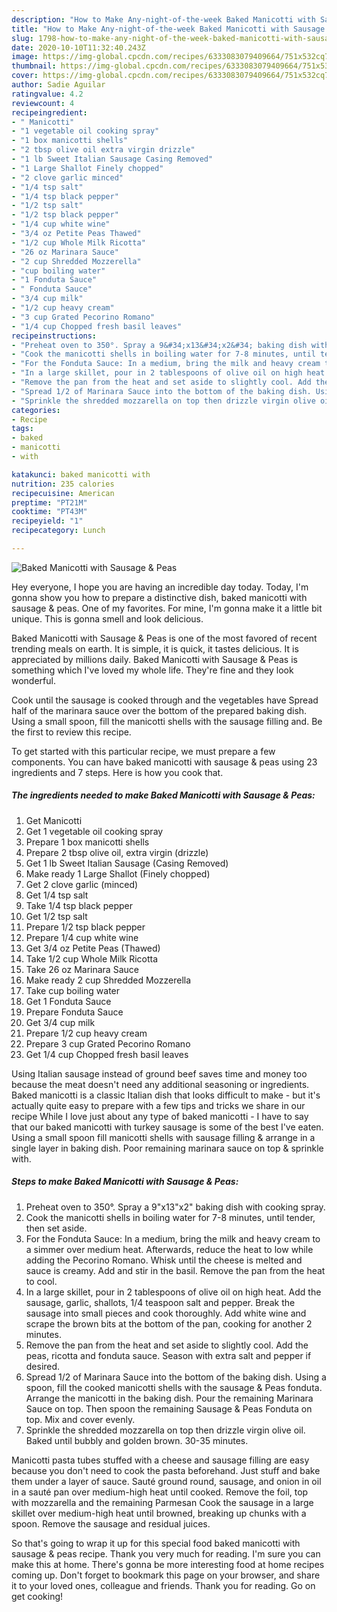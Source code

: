 ```yaml
---
description: "How to Make Any-night-of-the-week Baked Manicotti with Sausage &amp;amp; Peas"
title: "How to Make Any-night-of-the-week Baked Manicotti with Sausage &amp;amp; Peas"
slug: 1798-how-to-make-any-night-of-the-week-baked-manicotti-with-sausage-and-amp-peas
date: 2020-10-10T11:32:40.243Z
image: https://img-global.cpcdn.com/recipes/6333083079409664/751x532cq70/baked-manicotti-with-sausage-peas-recipe-main-photo.jpg
thumbnail: https://img-global.cpcdn.com/recipes/6333083079409664/751x532cq70/baked-manicotti-with-sausage-peas-recipe-main-photo.jpg
cover: https://img-global.cpcdn.com/recipes/6333083079409664/751x532cq70/baked-manicotti-with-sausage-peas-recipe-main-photo.jpg
author: Sadie Aguilar
ratingvalue: 4.2
reviewcount: 4
recipeingredient:
- " Manicotti"
- "1 vegetable oil cooking spray"
- "1 box manicotti shells"
- "2 tbsp olive oil extra virgin drizzle"
- "1 lb Sweet Italian Sausage Casing Removed"
- "1 Large Shallot Finely chopped"
- "2 clove garlic minced"
- "1/4 tsp salt"
- "1/4 tsp black pepper"
- "1/2 tsp salt"
- "1/2 tsp black pepper"
- "1/4 cup white wine"
- "3/4 oz Petite Peas Thawed"
- "1/2 cup Whole Milk Ricotta"
- "26 oz Marinara Sauce"
- "2 cup Shredded Mozzerella"
- "cup boiling water"
- "1 Fonduta Sauce"
- " Fonduta Sauce"
- "3/4 cup milk"
- "1/2 cup heavy cream"
- "3 cup Grated Pecorino Romano"
- "1/4 cup Chopped fresh basil leaves"
recipeinstructions:
- "Preheat oven to 350°. Spray a 9&#34;x13&#34;x2&#34; baking dish with cooking spray."
- "Cook the manicotti shells in boiling water for 7-8 minutes, until tender, then set aside."
- "For the Fonduta Sauce: In a medium, bring the milk and heavy cream to a simmer over medium heat. Afterwards, reduce the heat to low while adding the Pecorino Romano. Whisk until the cheese is melted and sauce is creamy. Add and stir in the basil. Remove the pan from the heat to cool."
- "In a large skillet, pour in 2 tablespoons of olive oil on high heat. Add the sausage, garlic, shallots, 1/4 teaspoon salt and pepper. Break the sausage into small pieces and cook thoroughly. Add white wine and scrape the brown bits at the bottom of the pan, cooking for another 2 minutes."
- "Remove the pan from the heat and set aside to slightly cool. Add the peas, ricotta and fonduta sauce. Season with extra salt and pepper if desired."
- "Spread 1/2 of Marinara Sauce into the bottom of the baking dish. Using a spoon, fill the cooked manicotti shells with the sausage &amp; Peas fonduta. Arrange the manicotti in the baking dish. Pour the remaining Marinara Sauce on top. Then spoon the remaining Sausage &amp; Peas Fonduta on top. Mix and cover evenly."
- "Sprinkle the shredded mozzarella on top then drizzle virgin olive oil. Baked until bubbly and golden brown. 30-35 minutes."
categories:
- Recipe
tags:
- baked
- manicotti
- with

katakunci: baked manicotti with 
nutrition: 235 calories
recipecuisine: American
preptime: "PT21M"
cooktime: "PT43M"
recipeyield: "1"
recipecategory: Lunch

---
```



![Baked Manicotti with Sausage &amp; Peas](https://img-global.cpcdn.com/recipes/6333083079409664/751x532cq70/baked-manicotti-with-sausage-peas-recipe-main-photo.jpg)

Hey everyone, I hope you are having an incredible day today. Today, I'm gonna show you how to prepare a distinctive dish, baked manicotti with sausage &amp; peas. One of my favorites. For mine, I'm gonna make it a little bit unique. This is gonna smell and look delicious.

Baked Manicotti with Sausage &amp; Peas is one of the most favored of recent trending meals on earth. It is simple, it is quick, it tastes delicious. It is appreciated by millions daily. Baked Manicotti with Sausage &amp; Peas is something which I've loved my whole life. They're fine and they look wonderful.

Cook until the sausage is cooked through and the vegetables have Spread half of the marinara sauce over the bottom of the prepared baking dish. Using a small spoon, fill the manicotti shells with the sausage filling and. Be the first to review this recipe.


To get started with this particular recipe, we must prepare a few components. You can have baked manicotti with sausage &amp; peas using 23 ingredients and 7 steps. Here is how you cook that.

<!--inarticleads1-->

##### The ingredients needed to make Baked Manicotti with Sausage &amp; Peas:

1. Get  Manicotti
1. Get 1 vegetable oil cooking spray
1. Prepare 1 box manicotti shells
1. Prepare 2 tbsp olive oil, extra virgin (drizzle)
1. Get 1 lb Sweet Italian Sausage (Casing Removed)
1. Make ready 1 Large Shallot (Finely chopped)
1. Get 2 clove garlic (minced)
1. Get 1/4 tsp salt
1. Take 1/4 tsp black pepper
1. Get 1/2 tsp salt
1. Prepare 1/2 tsp black pepper
1. Prepare 1/4 cup white wine
1. Get 3/4 oz Petite Peas (Thawed)
1. Take 1/2 cup Whole Milk Ricotta
1. Take 26 oz Marinara Sauce
1. Make ready 2 cup Shredded Mozzerella
1. Take cup boiling water
1. Get 1 Fonduta Sauce
1. Prepare  Fonduta Sauce
1. Get 3/4 cup milk
1. Prepare 1/2 cup heavy cream
1. Prepare 3 cup Grated Pecorino Romano
1. Get 1/4 cup Chopped fresh basil leaves


Using Italian sausage instead of ground beef saves time and money too because the meat doesn&#39;t need any additional seasoning or ingredients. Baked manicotti is a classic Italian dish that looks difficult to make - but it&#39;s actually quite easy to prepare with a few tips and tricks we share in our recipe While I love just about any type of baked manicotti - I have to say that our baked manicotti with turkey sausage is some of the best I&#39;ve eaten. Using a small spoon fill manicotti shells with sausage filling &amp; arrange in a single layer in baking dish. Poor remaining marinara sauce on top &amp; sprinkle with. 

<!--inarticleads2-->

##### Steps to make Baked Manicotti with Sausage &amp; Peas:

1. Preheat oven to 350°. Spray a 9&#34;x13&#34;x2&#34; baking dish with cooking spray.
1. Cook the manicotti shells in boiling water for 7-8 minutes, until tender, then set aside.
1. For the Fonduta Sauce: In a medium, bring the milk and heavy cream to a simmer over medium heat. Afterwards, reduce the heat to low while adding the Pecorino Romano. Whisk until the cheese is melted and sauce is creamy. Add and stir in the basil. Remove the pan from the heat to cool.
1. In a large skillet, pour in 2 tablespoons of olive oil on high heat. Add the sausage, garlic, shallots, 1/4 teaspoon salt and pepper. Break the sausage into small pieces and cook thoroughly. Add white wine and scrape the brown bits at the bottom of the pan, cooking for another 2 minutes.
1. Remove the pan from the heat and set aside to slightly cool. Add the peas, ricotta and fonduta sauce. Season with extra salt and pepper if desired.
1. Spread 1/2 of Marinara Sauce into the bottom of the baking dish. Using a spoon, fill the cooked manicotti shells with the sausage &amp; Peas fonduta. Arrange the manicotti in the baking dish. Pour the remaining Marinara Sauce on top. Then spoon the remaining Sausage &amp; Peas Fonduta on top. Mix and cover evenly.
1. Sprinkle the shredded mozzarella on top then drizzle virgin olive oil. Baked until bubbly and golden brown. 30-35 minutes.


Manicotti pasta tubes stuffed with a cheese and sausage filling are easy because you don&#39;t need to cook the pasta beforehand. Just stuff and bake them under a layer of sauce. Sauté ground round, sausage, and onion in oil in a sauté pan over medium-high heat until cooked. Remove the foil, top with mozzarella and the remaining Parmesan Cook the sausage in a large skillet over medium-high heat until browned, breaking up chunks with a spoon. Remove the sausage and residual juices. 

So that's going to wrap it up for this special food baked manicotti with sausage &amp; peas recipe. Thank you very much for reading. I'm sure you can make this at home. There's gonna be more interesting food at home recipes coming up. Don't forget to bookmark this page on your browser, and share it to your loved ones, colleague and friends. Thank you for reading. Go on get cooking!
